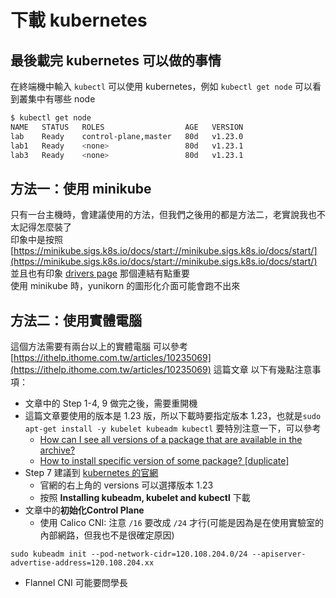 # 下載 kubernetes

## 最後載完 kubernetes 可以做的事情
在終端機中輸入 ```kubectl``` 可以使用 kubernetes，例如 ```kubectl get node``` 可以看到叢集中有哪些 node

```sh
$ kubectl get node
NAME   STATUS   ROLES                  AGE   VERSION
lab    Ready    control-plane,master   80d   v1.23.0
lab1   Ready    <none>                 80d   v1.23.1
lab3   Ready    <none>                 80d   v1.23.1
```

## 方法一：使用 minikube
只有一台主機時，會建議使用的方法，但我們之後用的都是方法二，老實說我也不太記得怎麼裝了  
印象中是按照[https://minikube.sigs.k8s.io/docs/start://minikube.sigs.k8s.io/docs/start/](https://minikube.sigs.k8s.io/docs/start://minikube.sigs.k8s.io/docs/start/)  
並且也有印象 [drivers page](https://minikube.sigs.k8s.io/docs/drivers/) 那個連結有點重要  
使用 minikube 時，yunikorn 的圖形化介面可能會跑不出來  

## 方法二：使用實體電腦
這個方法需要有兩台以上的實體電腦
可以參考 [https://ithelp.ithome.com.tw/articles/10235069](https://ithelp.ithome.com.tw/articles/10235069) 這篇文章
以下有幾點注意事項：
* 文章中的 Step 1-4, 9 做完之後，需要重開機
* 這篇文章要使用的版本是 1.23 版，所以下載時要指定版本 1.23，也就是```sudo apt-get install -y kubelet kubeadm kubectl``` 要特別注意一下，可以參考
  * [How can I see all versions of a package that are available in the archive?](https://askubuntu.com/questions/447/how-can-i-see-all-versions-of-a-package-that-are-available-in-the-archive)
  * [How to install specific version of some package? [duplicate]](https://askubuntu.com/questions/428772/how-to-install-specific-version-of-some-package)
* Step 7 建議到 [kubernetes 的官網](https://v1-23.docs.kubernetes.io/docs/setup/production-environment/tools/kubeadm/install-kubeadm/)
  * 官網的右上角的 versions 可以選擇版本 1.23
  * 按照 **Installing kubeadm, kubelet and kubectl** 下載
* 文章中的**初始化Control Plane**
  * 使用 Calico CNI: 注意 ```/16``` 要改成 ```/24``` 才行(可能是因為是在使用實驗室的內部網路，但我也不是很確定原因)
```
sudo kubeadm init --pod-network-cidr=120.108.204.0/24 --apiserver-advertise-address=120.108.204.xx
```
  * Flannel CNI 可能要問學長
